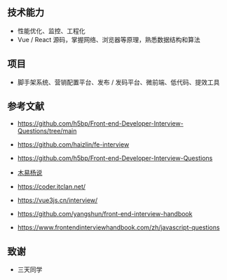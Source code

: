 ## 技术能力

- 性能优化、监控、工程化
- Vue / React 源码，掌握网络、浏览器等原理，熟悉数据结构和算法

## 项目

- 脚手架系统、营销配置平台、发布 / 发码平台、微前端、低代码、提效工具

## 参考文献

- https://github.com/h5bp/Front-end-Developer-Interview-Questions/tree/main
- https://github.com/haizlin/fe-interview
- https://github.com/h5bp/Front-end-Developer-Interview-Questions
- [木易杨说](https://github.com/Advanced-Frontend/Daily-Interview-Question)
- https://coder.itclan.net/
- https://vue3js.cn/interview/

- https://github.com/yangshun/front-end-interview-handbook
- https://www.frontendinterviewhandbook.com/zh/javascript-questions


## 致谢

- 三天同学